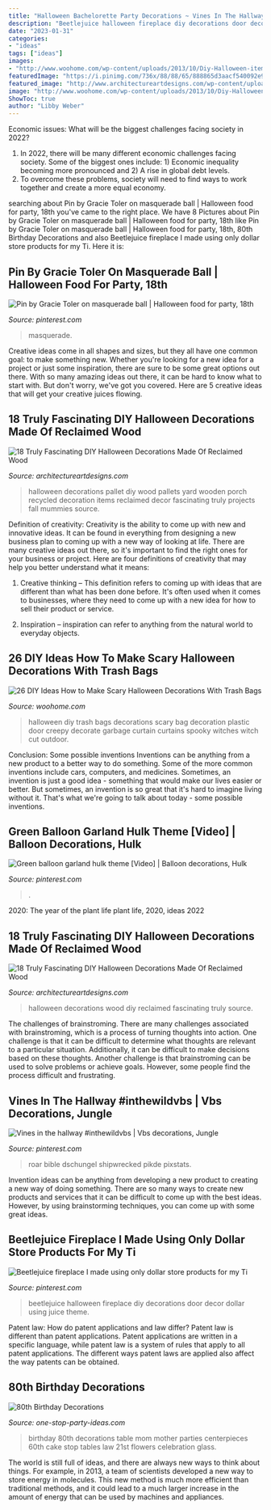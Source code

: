 ```yaml
---
title: "Halloween Bachelorette Party Decorations ~ Vines In The Hallway #inthewildvbs"
description: "Beetlejuice halloween fireplace diy decorations door decor dollar using juice theme"
date: "2023-01-31"
categories:
- "ideas"
tags: ["ideas"]
images:
- "http://www.woohome.com/wp-content/uploads/2013/10/Diy-Halloween-items-With-Trash-Bags-11.jpg"
featuredImage: "https://i.pinimg.com/736x/88/88/65/888865d3aacf540092e9a4aa887c1887.jpg"
featured_image: "http://www.architectureartdesigns.com/wp-content/uploads/2016/09/15-8.jpg"
image: "http://www.woohome.com/wp-content/uploads/2013/10/Diy-Halloween-items-With-Trash-Bags-11.jpg"
ShowToc: true
author: "Libby Weber"
---
```



Economic issues: What will be the biggest challenges facing society in 2022?
1. In 2022, there will be many different economic challenges facing society. Some of the biggest ones include: 1) Economic inequality becoming more pronounced and 2) A rise in global debt levels.
2. To overcome these problems, society will need to find ways to work together and create a more equal economy.

	

		
searching about Pin by Gracie Toler on masquerade ball | Halloween food for party, 18th you've came to the right place. We have 8 Pictures about Pin by Gracie Toler on masquerade ball | Halloween food for party, 18th like Pin by Gracie Toler on masquerade ball | Halloween food for party, 18th, 80th Birthday Decorations and also Beetlejuice fireplace I made using only dollar store products for my Ti. Here it is:
		
    
## Pin By Gracie Toler On Masquerade Ball | Halloween Food For Party, 18th

<img loading=lazy src="https://i.pinimg.com/736x/5c/c4/ba/5cc4baebe9d398569951aeb23db54fa8.jpg" onerror="this.onerror=null;this.src='https://tse3.mm.bing.net/th?id=OIP.ROgLf1yj53rW3VUzN_NdqQHaLG&amp;pid=15.1';" alt="Pin by Gracie Toler on masquerade ball | Halloween food for party, 18th">

_Source: pinterest.com_

>masquerade. 

	

Creative ideas come in all shapes and sizes, but they all have one common goal: to make something new. Whether you're looking for a new idea for a project or just some inspiration, there are sure to be some great options out there. With so many amazing ideas out there, it can be hard to know what to start with. But don't worry, we've got you covered. Here are 5 creative ideas that will get your creative juices flowing.

    
## 18 Truly Fascinating DIY Halloween Decorations Made Of Reclaimed Wood

<img loading=lazy src="http://www.architectureartdesigns.com/wp-content/uploads/2016/09/15-8.jpg" onerror="this.onerror=null;this.src='https://tse2.mm.bing.net/th?id=OIP.d7_F82pkTBkZOq5DCjnEMwHaJ4&amp;pid=15.1';" alt="18 Truly Fascinating DIY Halloween Decorations Made Of Reclaimed Wood">

_Source: architectureartdesigns.com_

>halloween decorations pallet diy wood pallets yard wooden porch recycled decoration items reclaimed decor fascinating truly projects fall mummies source. 

	

Definition of creativity:
Creativity is the ability to come up with new and innovative ideas. It can be found in everything from designing a new business plan to coming up with a new way of looking at life. There are many creative ideas out there, so it's important to find the right ones for your business or project. Here are four definitions of creativity that may help you better understand what it means: 
1. Creative thinking – This definition refers to coming up with ideas that are different than what has been done before. It's often used when it comes to businesses, where they need to come up with a new idea for how to sell their product or service. 

2. Inspiration – inspiration can refer to anything from the natural world to everyday objects.

    
## 26 DIY Ideas How To Make Scary Halloween Decorations With Trash Bags

<img loading=lazy src="http://www.woohome.com/wp-content/uploads/2013/10/Diy-Halloween-items-With-Trash-Bags-11.jpg" onerror="this.onerror=null;this.src='https://tse1.mm.bing.net/th?id=OIP.seSdJeePn10sCV9DR1PaugHaJP&amp;pid=15.1';" alt="26 DIY Ideas How to Make Scary Halloween Decorations With Trash Bags">

_Source: woohome.com_

>halloween diy trash bags decorations scary bag decoration plastic door creepy decorate garbage curtain curtains spooky witches witch cut outdoor. 

	

Conclusion: Some possible inventions
Inventions can be anything from a new product to a better way to do something. Some of the more common inventions include cars, computers, and medicines. Sometimes, an invention is just a good idea - something that would make our lives easier or better. But sometimes, an invention is so great that it's hard to imagine living without it. That's what we're going to talk about today - some possible inventions.

    
## Green Balloon Garland Hulk Theme [Video] | Balloon Decorations, Hulk

<img loading=lazy src="https://i.pinimg.com/736x/6e/0c/13/6e0c13571bdb52bddb1ddfca27ef3a0a.jpg" onerror="this.onerror=null;this.src='https://tse1.mm.bing.net/th?id=OIP.ZWUt_ttzz2dTqDHaKsR1JwHaNK&amp;pid=15.1';" alt="Green balloon garland hulk theme [Video] | Balloon decorations, Hulk">

_Source: pinterest.com_

>. 

	

2020: The year of the plant life
plant life, 2020, ideas 2022

    
## 18 Truly Fascinating DIY Halloween Decorations Made Of Reclaimed Wood

<img loading=lazy src="https://www.architectureartdesigns.com/wp-content/uploads/2016/09/6-8.jpg" onerror="this.onerror=null;this.src='https://tse4.mm.bing.net/th?id=OIP.sivaBy6TyRRXdYNPc_RHgwHaLH&amp;pid=15.1';" alt="18 Truly Fascinating DIY Halloween Decorations Made Of Reclaimed Wood">

_Source: architectureartdesigns.com_

>halloween decorations wood diy reclaimed fascinating truly source. 

	

The challenges of brainstroming.
There are many challenges associated with brainstroming, which is a process of turning thoughts into action. One challenge is that it can be difficult to determine what thoughts are relevant to a particular situation. Additionally, it can be difficult to make decisions based on these thoughts. Another challenge is that brainstroming can be used to solve problems or achieve goals. However, some people find the process difficult and frustrating.

    
## Vines In The Hallway #inthewildvbs | Vbs Decorations, Jungle

<img loading=lazy src="https://i.pinimg.com/736x/88/88/65/888865d3aacf540092e9a4aa887c1887.jpg" onerror="this.onerror=null;this.src='https://tse1.mm.bing.net/th?id=OIP.uEBsDdeYIlLVgyZ2rQRpQAHaJ4&amp;pid=15.1';" alt="Vines in the hallway #inthewildvbs | Vbs decorations, Jungle">

_Source: pinterest.com_

>roar bible dschungel shipwrecked pikde pixstats. 

	

Invention ideas can be anything from developing a new product to creating a new way of doing something. There are so many ways to create new products and services that it can be difficult to come up with the best ideas. However, by using brainstorming techniques, you can come up with some great ideas.

    
## Beetlejuice Fireplace I Made Using Only Dollar Store Products For My Ti

<img loading=lazy src="https://i.pinimg.com/736x/29/cd/28/29cd289d8c342ba5e91fe91b393863b6.jpg" onerror="this.onerror=null;this.src='https://tse4.mm.bing.net/th?id=OIP.QG48EZMZBc2OuFB2blh2pwHaNK&amp;pid=15.1';" alt="Beetlejuice fireplace I made using only dollar store products for my Ti">

_Source: pinterest.com_

>beetlejuice halloween fireplace diy decorations door decor dollar using juice theme. 

	

Patent law: How do patent applications and law differ?
Patent law is different than patent applications. Patent applications are written in a specific language, while patent law is a system of rules that apply to all patent applications. The different ways patent laws are applied also affect the way patents can be obtained.

    
## 80th Birthday Decorations

<img loading=lazy src="http://www.one-stop-party-ideas.com/images/80th-Birthday-Decorations-Tables.jpg" onerror="this.onerror=null;this.src='https://tse1.mm.bing.net/th?id=OIP.Y4pHWFNMbZWWDidlMJauiwHaJ6&amp;pid=15.1';" alt="80th Birthday Decorations">

_Source: one-stop-party-ideas.com_

>birthday 80th decorations table mom mother parties centerpieces 60th cake stop tables law 21st flowers celebration glass. 

	

The world is still full of ideas, and there are always new ways to think about things. For example, in 2013, a team of scientists developed a new way to store energy in molecules. This new method is much more efficient than traditional methods, and it could lead to a much larger increase in the amount of energy that can be used by machines and appliances.

